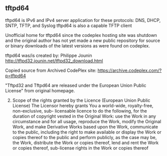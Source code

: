 ## tftpd64

tftpd64 is IPv6 and IPv4 server application for these protocols: DNS, DHCP, SNTP, TFTP, and Syslog
tftpd64 is also a capable TFTP client

Unofficial home for tftpd64 since the codeplex hosting site was shutdown and the original author has not yet made a new public repository for source or binary downloads of the latest versions as were found on codeplex.

tftpd64 was/is created by:
Philippe Jounin
http://tftpd32.jounin.net/tftpd32_download.html

Copied source from Archived CodePlex site:
https://archive.codeplex.com/?p=tftpd64



"Tftpd32 and Tftpd64 are released under the European Union Public License" from original homepage.

2. Scope of the rights granted by the Licence (European Union Public License)
The Licensor hereby grants You a world-wide, royalty-free, non-exclusive, sub- licensable licence to do the following, for the duration of copyright vested in the Original Work: 
use the Work in any circumstance and for all usage, 
reproduce the Work, 
modify the Original Work, and make Derivative Works based upon the Work, 
communicate to the public, including the right to make available or display the Work or copies thereof to the public and perform publicly, as the case may be, the Work, 
distribute the Work or copies thereof, 
lend and rent the Work or copies thereof, sub-license rights in the Work or copies thereof 


